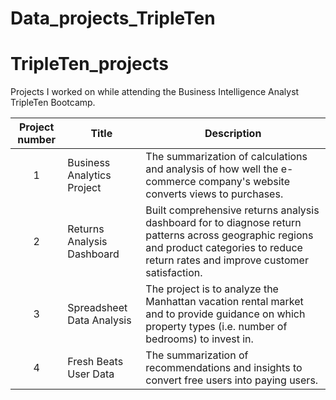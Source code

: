 # Data_projects_TripleTen

# TripleTen_projects
Projects I worked on while attending the Business Intelligence Analyst TripleTen Bootcamp.


| Project number | Title | Description |
| :-----------: | ----------- |----------- |
| 1 | Business Analytics Project | The summarization of calculations and analysis of how well the e-commerce company's website converts views to purchases. |
| 2 | Returns Analysis Dashboard | Built comprehensive returns analysis dashboard for to diagnose return patterns across geographic regions and product categories to reduce return rates and improve customer satisfaction. |
| 3 | Spreadsheet Data Analysis | The project is to analyze the Manhattan vacation rental market and to provide guidance on which property types (i.e. number of bedrooms) to invest in. |
| 4 | Fresh Beats User Data | The summarization of recommendations and insights to convert free users into paying users. |

